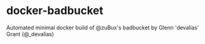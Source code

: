 # docker-badbucket
Automated minimal docker build of @zuBux's badbucket by Glenn 'devalias' Grant (@_devalias)
